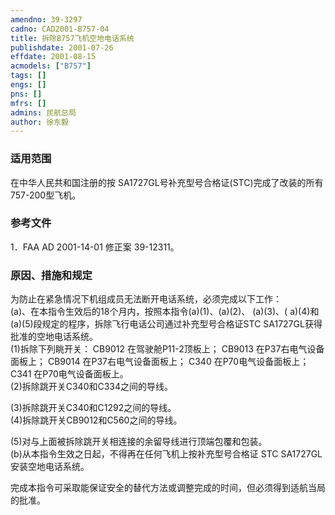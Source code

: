```yaml
---
amendno: 39-3297  
cadno: CAD2001-B757-04  
title: 拆除B757飞机空地电话系统  
publishdate: 2001-07-26  
effdate: 2001-08-15  
acmodels: ["B757"]  
tags: []  
engs: []  
pns: []  
mfrs: []  
admins: 民航总局  
author: 徐东毅  
---
```

  
### 适用范围  
在中华人民共和国注册的按 SA1727GL号补充型号合格证(STC)完成了改装的所有757-200型飞机。  
  
<!--more-->  
### 参考文件  
  1．FAA AD 2001-14-01 修正案 39-12311。  
  
### 原因、措施和规定  

  为防止在紧急情况下机组成员无法断开电话系统，必须完成以下工作：  
(a)、在本指令生效后的18个月内，按照本指令(a)(1)、(a)(2)、 (a)(3)、( a)(4)和(a)(5)段规定的程序，拆除飞行电话公司通过补充型号合格证STC SA1727GL获得批准的空地电话系统。  
(1)拆除下列眺开关： CB9012 在驾驶舱P11-2顶板上； CB9013 在P37右电气设备面板上； CB9014 在P37右电气设备面板上； C340 在P70电气设备面板上； C341 在P70电气设备面板上。  
(2)拆除跳开关C340和C334之间的导线。  
  
(3)拆除跳开关C340和C1292之间的导线。  
(4)拆除跳开关CB9012和C560之间的导线。  
  
(5)对与上面被拆除跳开关相连接的余留导线进行顶端包覆和包装。  
(b)从本指令生效之日起，不得再在任何飞机上按补充型号合格证 STC SA1727GL安装空地电话系统。  
  
  完成本指令可采取能保证安全的替代方法或调整完成的时间，但必须得到适航当局的批准。  
